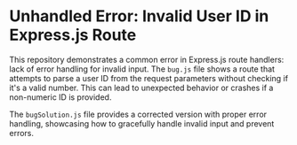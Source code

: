 # Unhandled Error: Invalid User ID in Express.js Route

This repository demonstrates a common error in Express.js route handlers:  lack of error handling for invalid input.  The `bug.js` file shows a route that attempts to parse a user ID from the request parameters without checking if it's a valid number. This can lead to unexpected behavior or crashes if a non-numeric ID is provided.

The `bugSolution.js` file provides a corrected version with proper error handling, showcasing how to gracefully handle invalid input and prevent errors.